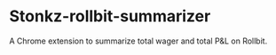 # Stonkz-rollbit-summarizer
A Chrome extension to summarize total wager and total P&amp;L on Rollbit.
